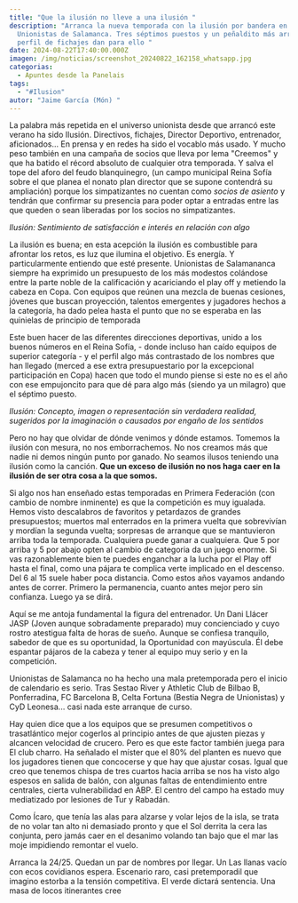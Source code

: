 ```yaml
---
title: "Que la ilusión no lleve a una ilusión "
description: "Arranca la nueva temporada con la ilusión por bandera en
  Unionistas de Salamanca. Tres séptimos puestos y un peñaldito más arriba en el
  perfil de fichajes dan para ello "
date: 2024-08-22T17:40:00.000Z
imagen: /img/noticias/screenshot_20240822_162158_whatsapp.jpg
categorias:
  - Apuntes desde la Panelais
tags:
  - "#Ilusion"
autor: "Jaime García (Món) "
---
```

La palabra más repetida en el universo unionista desde que arrancó este verano ha sido Ilusión. Directivos, fichajes, Director Deportivo, entrenador, aficionados... En prensa y en redes ha sido el vocablo más usado. Y mucho peso también en una campaña de socios que lleva por lema "Creemos" y que ha batido el récord absoluto de cualquier otra temporada. Y salva el tope del aforo del feudo blanquinegro, (un campo municipal Reina Sofía sobre el que planea el nonato plan director que se supone contendrá su ampliación) porque los simpatizantes no cuentan como *socios de asiento* y tendrán que confirmar su presencia para poder optar a entradas entre las que queden o sean liberadas por los socios no simpatizantes.

*Ilusión: Sentimiento de satisfacción e interés en relación con algo*

La ilusión es buena; en esta acepción la ilusión es combustible para afrontar los retos, es luz que ilumina el objetivo. Es energía. Y particularmente entiendo que esté presente. Unionistas de Salamananca siempre ha exprimido un presupuesto de los más modestos colándose entre la parte noble de la calificación y acariciando el play off y metiendo la cabeza en Copa. Con equipos que reúnen una mezcla de buenas cesiones, jóvenes que buscan proyección, talentos emergentes  y jugadores hechos a la categoría, ha dado pelea hasta el punto que no se esperaba en las quinielas de principio de temporada 

Este buen hacer de las diferentes direcciones deportivas, unido a los buenos números en el Reina Sofía, - donde incluso han caído equipos de superior categoría - y el perfil algo más contrastado de los nombres que han llegado (merced a ese extra presupuestario por la excepcional participación en Copa) hacen que todo el mundo piense si este no es el año con ese empujoncito para que dé para algo más (siendo ya un milagro) que el séptimo puesto. 

*IIusión: Concepto, imagen o representación sin verdadera realidad, sugeridos por la imaginación o causados por engaño de los sentidos*

Pero no hay que olvidar de dónde venimos y dónde estamos. Tomemos la ilusión con mesura, no nos emborrachemos. No nos creamos más que nadie ni demos ningún punto por ganado. No seamos ilusos teniendo una ilusión como la canción. **Que un exceso de ilusión no nos haga caer en la ilusión de ser otra cosa a la que somos.** 

Si algo nos han enseñado estas temporadas en Primera Federación (con cambio de nombre inminente) es que la competición es muy igualada. Hemos visto descalabros de favoritos y petardazos de grandes presupuestos; muertos mal enterrados en la primera vuelta que sobrevivían y mordían la segunda vuelta; sorpresas de arranque que se mantuvieron arriba toda la temporada. Cualquiera puede ganar a cualquiera. Que 5 por arriba y 5 por abajo opten al cambio de categoria da un juego enorme. Si vas razonablemente bien te puedes enganchar a la lucha por el Play off hasta el final, como una pájara te complica verte implicado en el descenso. Del 6 al 15 suele haber poca distancia. Como estos años vayamos andando antes de correr. Primero la permanencia, cuanto antes mejor pero sin confianza. Luego ya se dirá.

Aquí se me antoja fundamental la figura del entrenador. Un Dani Llácer JASP (Joven aunque sobradamente preparado) muy concienciado y cuyo rostro atestigua falta de horas de sueño. Aunque se confiesa tranquilo, sabedor de que es su oportunidad, la Oportunidad con mayúscula. Él debe espantar pájaros de la cabeza y tener al equipo muy serio y en la competición.  

Unionistas de Salamanca no ha hecho una mala pretemporada pero el inicio de calendario es serio. Tras Sestao River y Athletic Club de Bilbao B, Ponferradina, FC Barcelona B, Celta Fortuna (Bestia Negra de Unionistas) y CyD Leonesa...  casi nada este arranque de curso. 

Hay quien dice que a los equipos que se presumen competitivos o trasatlántico mejor cogerlos al principio antes de que ajusten piezas y alcancen velocidad de crucero. Pero es que este factor también juega para El club charro. Ha señalado el míster que el 80% del planten es nuevo que los jugadores tienen que concocerse y que hay que ajustar cosas. Igual que creo que tenemos chispa de tres cuartos hacia arriba se nos ha visto algo espesos en salida de balón, con algunas faltas de entendimiento entre centrales, cierta vulnerabilidad en ABP. El centro del campo ha estado muy mediatizado por lesiones de Tur y Rabadán. 

Como Ícaro, que tenía las alas para alzarse y volar lejos de la isla, se trata de no volar tan alto ni demasiado pronto y que el Sol derrita la cera las conjunta, pero jamás caer en el desanimo volando tan bajo que el mar las moje impidiendo remontar el vuelo. 

Arranca la 24/25. Quedan un par de nombres por llegar. Un Las llanas vacío con ecos covidianos espera. Escenario raro, casi pretemporadil que imagino estorba a la tensión competitiva. El verde dictará sentencia. Una masa de locos itinerantes cree
